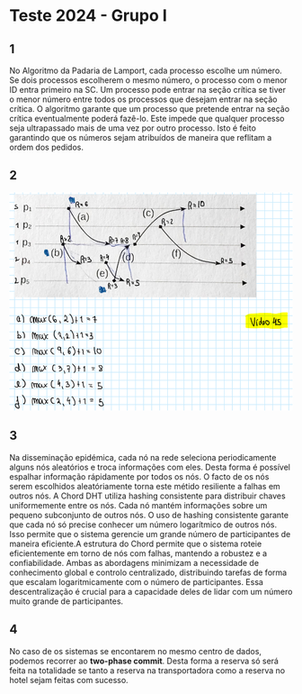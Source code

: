 # Teste 2024 - Grupo I

## 1

No Algoritmo da Padaria de Lamport, cada processo escolhe um número. Se dois processos escolherem o mesmo número, o processo com o menor ID entra primeiro na SC. Um processo pode entrar na seção crítica se tiver o menor número entre todos os processos que desejam entrar na seção crítica. O algoritmo garante que um processo que pretende entrar na seção crítica eventualmente poderá fazê-lo. Este impede que qualquer processo seja ultrapassado mais de uma vez por outro processo. Isto é feito garantindo que os números sejam atribuídos de maneira que reflitam a ordem dos pedidos.

## 2

<img src="../imgs/teste_2024_2.png">

## 3

Na disseminação epidémica, cada nó na rede seleciona periodicamente alguns nós aleatórios e troca informações com eles. Desta forma é possível espalhar informação rápidamente por todos os nós. O facto de os nós serem escolhidos aleatóriamente torna este métido resiliente a falhas em outros nós. A Chord DHT utiliza hashing consistente para distribuir chaves uniformemente entre os nós. Cada nó mantém informações sobre um pequeno subconjunto de outros nós. O uso de hashing consistente garante que cada nó só precise conhecer um número logarítmico de outros nós. Isso permite que o sistema gerencie um grande número de participantes de maneira eficiente.A estrutura do Chord permite que o sistema roteie eficientemente em torno de nós com falhas, mantendo a robustez e a confiabilidade. Ambas as abordagens minimizam a necessidade de conhecimento global e controlo centralizado, distribuindo tarefas de forma que escalam logaritmicamente com o número de participantes. Essa descentralização é crucial para a capacidade deles de lidar com um número muito grande de participantes.

## 4

No caso de os sistemas se encontarem no mesmo centro de dados, podemos recorrer ao **two-phase commit**. Desta forma a reserva só será feita na totalidade se tanto a reserva na transportadora como a reserva no hotel sejam feitas com sucesso.
